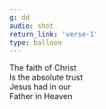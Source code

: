 ```yaml
---
g: dd
audio: shot
return_link: 'verse-1'
type: balloon
---
```

The faith of Christ<br>
Is the absolute trust<br>
Jesus had in our<br>
Father in Heaven
